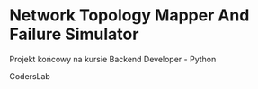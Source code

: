 # Network Topology Mapper And Failure Simulator

Projekt końcowy na kursie Backend Developer - Python

CodersLab
